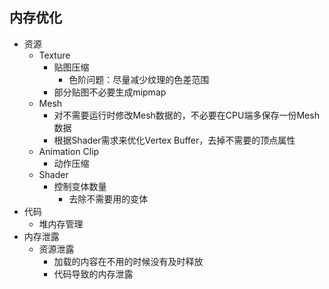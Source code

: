 

## 内存优化

* 资源
  * Texture
    * 贴图压缩
      * 色阶问题：尽量减少纹理的色差范围
    * 部分贴图不必要生成mipmap
  * Mesh
    * 对不需要运行时修改Mesh数据的，不必要在CPU端多保存一份Mesh数据
    * 根据Shader需求来优化Vertex Buffer，去掉不需要的顶点属性
  * Animation Clip
    * 动作压缩
  * Shader
    * 控制变体数量
      * 去除不需要用的变体
* 代码
  * 堆内存管理
* 内存泄露
  * 资源泄露
    * 加载的内容在不用的时候没有及时释放
    * 代码导致的内存泄露

